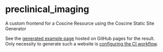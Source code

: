 # preclinical_imaging
A custom frontend for a Coscine Resource using the Coscine Static Site Generator

See the [generated example page](https://palomena.github.io/Coscine-Custom-Resource-Frontend/) hosted on GitHub pages for the result. Only necessity to generate such a website is [configuring the CI workflow](https://github.com/palomena/Coscine-Custom-Resource-Frontend/blob/master/.github/workflows/coscine.yml).


